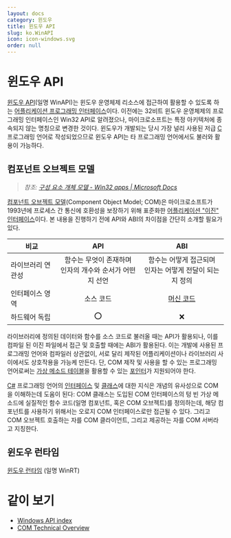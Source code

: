 ```yaml
---
layout: docs
category: 윈도우
title: 윈도우 API
slug: ko.WinAPI
icon: icon-windows.svg
order: null
---
```

# 윈도우 API
[윈도우 API](https://ko.wikipedia.org/wiki/윈도우_API)(일명 WinAPI)는 윈도우 운영체제 리소스에 접근하여 활용할 수 있도록 하는 [어플리케이션 프로그래밍 인터페이스](https://ko.wikipedia.org/wiki/API)이다. 이전에는 32비트 윈도우 운영체제의 프로그래밍 인터페이스인 Win32 API로 알려졌으나, 마이크로소프트는 특정 아키텍처에 종속되지 않는 명칭으로 변경한 것이다. 윈도우가 개발되는 당시 가장 널리 사용된 저급 [C](ko.C) 프로그래밍 언어로 작성되었으므로 윈도우 API는 타 프로그래밍 언어에서도 불러와 활용이 가능하다.

## 컴포넌트 오브젝트 모델
> *참조: [구성 요소 개체 모델 - Win32 apps &#124; Microsoft Docs](https://docs.microsoft.com/ko-kr/windows/win32/com/the-component-object-model)*

[컴포넌트 오브젝트 모델](https://ko.wikipedia.org/wiki/컴포넌트_오브젝트_모델)(Component Object Model; COM)은 마이크로소프트가 1993년에 프로세스 간 통신에 호환성을 보장하기 위해 표준화한 [어플리케이션 "이진" 인터페이스](https://ko.wikipedia.org/wiki/응용_프로그램_이진_인터페이스)이다. 본 내용을 진행하기 전에 API와 ABI의 차이점을 간단히 소개할 필요가 있다.

| 비교 | API | ABI |
|-----|:----:|:-----:|
| 라이브러리 연관성 | 함수는 무엇이 존재하며<br/>인자의 개수와 순서가 어떤지 선언 | 함수는 어떻게 접근되며<br/>인자는 어떻게 전달이 되는지 정의 |
| 인터페이스 영역 | 소스 코드 | [머신 코드](https://ko.wikipedia.org/wiki/기계어) |
| 하드웨어 독립 | ⭕ | ❌ |

라이브러리에 정의된 데이터와 함수를 소스 코드로 불러올 때는 API가 활용되나, 이를 컴파일 된 이진 파일에서 접근 및 호출할 때에는 ABI가 활용된다. 이는 개발에 사용된 프로그래밍 언어와 컴파일러 상관없이, 서로 달리 제작된 어플리케이션이나 라이브러리 사이에서도 상호작용을 가능케 만든다. 단, COM 제작 및 사용을 할 수 있는 프로그래밍 언어로써는 [가상 메소드 테이블](https://ko.wikipedia.org/wiki/가상_메소드_테이블)을 활용할 수 있는 [포인터](ko.C#포인터)가 지원되어야 한다.

[C#](ko.Csharp) 프로그래밍 언어의 [인터페이스](ko.Csharp#인터페이스) 및 [클래스](en.Csharp#클래스)에 대한 지식은 개념의 유사성으로 COM을 이해하는데 도움이 된다: COM 클래스는 도입된 COM 인터페이스의 텅 빈 가상 메소드에 실질적인 함수 코드(일명 컴포넌트, 혹은 COM 오브젝트)를 정의하는데, 해당 컴포넌트를 사용하기 위해서는 오로지 COM 인터페이스로만 접근될 수 있다. 그리고 COM 오브젝트 호출하는 자를 COM 클라이언트, 그리고 제공하는 자를 COM 서버라고 지칭한다.

## 윈도우 런타임
[윈도우 런타임](https://ko.wikipedia.org/wiki/윈도우_런타임) (일명 WinRT)

# 같이 보기
* [Windows API index](https://docs.microsoft.com/en-us/windows/win32/apiindex/windows-api-list)
* [COM Technical Overview](https://docs.microsoft.com/en-us/windows/win32/com/com-technical-overview)
